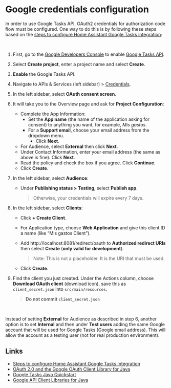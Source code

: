 # Google credentials configuration

In order to use Google Tasks API, OAuth2 credentials for authorization code flow must be configured. One way to do this is by following these steps based on the [steps to configure Home Assistant Google Tasks integration](https://www.home-assistant.io/integrations/google_tasks/):

<br>

1. First, go to the [Google Developers Console](https://console.cloud.google.com/) to enable [Google Tasks API](https://console.cloud.google.com/apis/enableflow?apiid=tasks.googleapis.com).
2. Select **Create project**, enter a project name and select **Create**.
3. **Enable** the Google Tasks API.
4. Navigate to APIs & Services (left sidebar) > [Credentials](https://console.cloud.google.com/apis/credentials).
5. In the left sidebar, select **OAuth consent screen**.
6. It will take you to the Overview page and ask for **Project Configuration**:
    - Complete the App Information:
      - Set the **App name** (the name of the application asking for consent) to anything you want, for example, *Mis gastos*.
      - For a **Support email**, choose your email address from the dropdown menu.
        - Click **Next**.
    - For Audience, select **External** then click **Next**.
    - Under Contact Information, enter your email address (the same as above is fine). Click **Next**.
    - Read the policy and check the box if you agree. Click **Continue**.
    - Click **Create**.
7. In the left sidebar, select **Audience**:
    - Under **Publishing status > Testing**, select **Publish app**.
        
       > Otherwise, your credentials will expire every 7 days.
8. In the left sidebar, select **Clients**:
    - Click **+ Create Client**.
    - For Application type, choose **Web Application** and give this client ID a name (like “Mis gastos Client”).
    - Add http://localhost:8081/redirect/oauth to **Authorized redirect URIs** then select **Create** (**only valid for development**).
      
       > Note: This is not a placeholder. It is the URI that must be used.
    - Click **Create**.
9. Find the client you just created. Under the Actions column, choose **Download OAuth client** (download icon), save this as `client_secret.json` into `src/main/resources`.
    
     > **Do not commit `client_secret.json`**

<br>

Instead of setting **External** for Audience as described in step 6, another option is to set **Internal** and then under **Test users** adding the same Google account that will be used for Google Tasks (Google email address). This will allow the account as a testing user (not for real production environment).

## Links

- [Steps to configure Home Assistant Google Tasks integration](https://www.home-assistant.io/integrations/google_tasks/)
- [OAuth 2.0 and the Google OAuth Client Library for Java](https://developers.google.com/api-client-library/java/google-oauth-java-client/oauth2)
- [Google Tasks Java Quickstart](https://developers.google.com/workspace/tasks/quickstart/java)
- [Google API Client Libraries for Java](https://developers.google.com/api-client-library/java)

